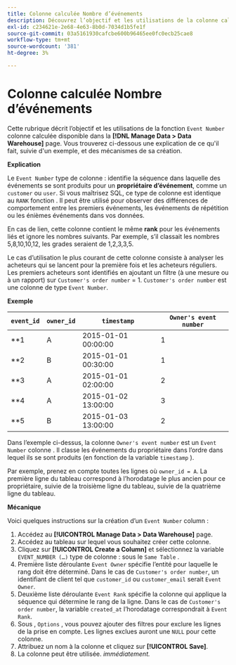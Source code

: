 ```yaml
---
title: Colonne calculée Nombre d’événements
description: Découvrez l’objectif et les utilisations de la colonne calculée Numéro d’événement .
exl-id: c234621e-2e68-4e63-8b0d-7034d1b5fe1f
source-git-commit: 03a5161930cafcbe600b96465ee0fc0ecb25cae8
workflow-type: tm+mt
source-wordcount: '381'
ht-degree: 3%

---
```


# Colonne calculée Nombre d’événements

Cette rubrique décrit l’objectif et les utilisations de la fonction `Event Number` colonne calculée disponible dans la **[!DNL Manage Data > Data Warehouse]** page. Vous trouverez ci-dessous une explication de ce qu&#39;il fait, suivie d&#39;un exemple, et des mécanismes de sa création.

**Explication**

Le `Event Number` type de colonne : identifie la séquence dans laquelle des événements se sont produits pour un **propriétaire d’événement**, comme un `customer` ou `user`. Si vous maîtrisez SQL, ce type de colonne est identique au `RANK` fonction . Il peut être utilisé pour observer des différences de comportement entre les premiers événements, les événements de répétition ou les énièmes événements dans vos données.

En cas de lien, cette colonne contient le même **rank** pour les événements liés et ignore les nombres suivants. Par exemple, s’il classait les nombres 5,8,10,10,12, les grades seraient de 1,2,3,3,5.

Le cas d’utilisation le plus courant de cette colonne consiste à analyser les acheteurs qui se lancent pour la première fois et les acheteurs réguliers. Les premiers acheteurs sont identifiés en ajoutant un filtre (à une mesure ou à un rapport) sur `Customer's order number` = 1. `Customer's order number` est une colonne de type `Event Number`.

**Exemple**

| **`event_id`** | **`owner_id`** | **`timestamp`** | **`Owner's event number`** |
|--- |--- |--- |--- |
| **1 | A | 2015-01-01 00:00:00 | 1 |
| **2 | B | 2015-01-01 00:30:00 | 1 |
| **3 | A | 2015-01-01 02:00:00 | 2 |
| **4 | A | 2015-01-02 13:00:00 | 3 |
| **5 | B | 2015-01-03 13:00:00 | 2 |

Dans l’exemple ci-dessus, la colonne `Owner's event number` est un `Event Number` colonne . Il classe les événements du propriétaire dans l’ordre dans lequel ils se sont produits (en fonction de la variable `timestamp` ).

Par exemple, prenez en compte toutes les lignes où `owner_id = A`. La première ligne du tableau correspond à l’horodatage le plus ancien pour ce propriétaire, suivie de la troisième ligne du tableau, suivie de la quatrième ligne du tableau.

**Mécanique**

Voici quelques instructions sur la création d’un `Event Number` column :

1. Accédez au **[!UICONTROL Manage Data > Data Warehouse]** page.
1. Accédez au tableau sur lequel vous souhaitez créer cette colonne.
1. Cliquez sur **[!UICONTROL Create a Column]** et sélectionnez la variable `EVENT_NUMBER (…)` type de colonne : sous le `Same Table` .
1. Première liste déroulante `Event Owner` spécifie l’entité pour laquelle le rang doit être déterminé. Dans le cas de `Customer's order number`, un identifiant de client tel que `customer_id` ou `customer_email` serait `Event Owner`.
1. Deuxième liste déroulante `Event Rank` spécifie la colonne qui applique la séquence qui détermine le rang de la ligne. Dans le cas de `Customer's order number`, la variable `created_at` l’horodatage correspondrait à `Event Rank`.
1. Sous , `Options` , vous pouvez ajouter des filtres pour exclure les lignes de la prise en compte. Les lignes exclues auront une `NULL` pour cette colonne.
1. Attribuez un nom à la colonne et cliquez sur **[!UICONTROL Save]**.
1. La colonne peut être utilisée. _immédiatement._
